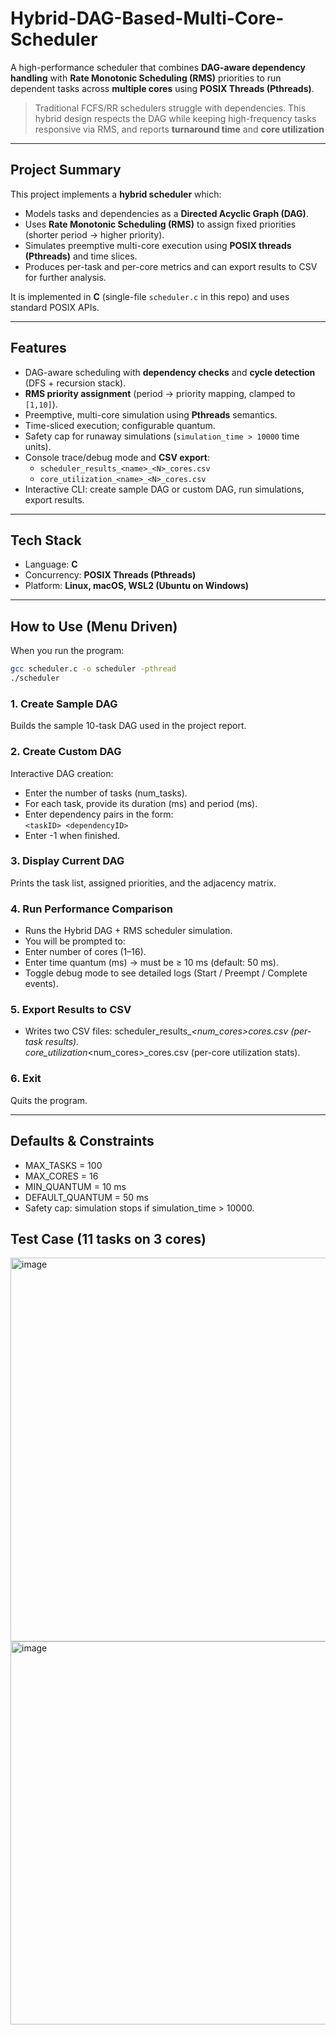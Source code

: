 # Hybrid-DAG-Based-Multi-Core-Scheduler
A high-performance scheduler that combines **DAG-aware dependency handling** with **Rate Monotonic Scheduling (RMS)** priorities to run dependent tasks across **multiple cores** using **POSIX Threads (Pthreads)**.

> Traditional FCFS/RR schedulers struggle with dependencies. This hybrid design respects the DAG while keeping high-frequency tasks responsive via RMS, and reports **turnaround time** and **core utilization** 
---
## Project Summary
This project implements a **hybrid scheduler** which:
- Models tasks and dependencies as a **Directed Acyclic Graph (DAG)**.
- Uses **Rate Monotonic Scheduling (RMS)** to assign fixed priorities (shorter period → higher priority).
- Simulates preemptive multi-core execution using **POSIX threads (Pthreads)** and time slices.
- Produces per-task and per-core metrics and can export results to CSV for further analysis.

It is implemented in **C** (single-file `scheduler.c` in this repo) and uses standard POSIX APIs.

---

## Features
- DAG-aware scheduling with **dependency checks** and **cycle detection** (DFS + recursion stack).
- **RMS priority assignment** (period → priority mapping, clamped to `[1,10]`).
- Preemptive, multi-core simulation using **Pthreads** semantics.
- Time-sliced execution; configurable quantum.
- Safety cap for runaway simulations (`simulation_time > 10000` time units).
- Console trace/debug mode and **CSV export**:
  - `scheduler_results_<name>_<N>_cores.csv`
  - `core_utilization_<name>_<N>_cores.csv`
- Interactive CLI: create sample DAG or custom DAG, run simulations, export results.

---

## Tech Stack
- Language: **C**
- Concurrency: **POSIX Threads (Pthreads)**
- Platform: **Linux, macOS, WSL2 (Ubuntu on Windows)**

---

## How to Use (Menu Driven)

When you run the program:

```bash
gcc scheduler.c -o scheduler -pthread
./scheduler
```

### 1. Create Sample DAG
Builds the sample 10-task DAG used in the project report.

### 2. Create Custom DAG
Interactive DAG creation:
- Enter the number of tasks (num_tasks).
- For each task, provide its duration (ms) and period (ms).
- Enter dependency pairs in the form: <br>
``` <taskID> <dependencyID> ```
- Enter -1 when finished.

### 3. Display Current DAG
Prints the task list, assigned priorities, and the adjacency matrix.

### 4. Run Performance Comparison
- Runs the Hybrid DAG + RMS scheduler simulation.
- You will be prompted to:
- Enter number of cores (1–16).
- Enter time quantum (ms) → must be ≥ 10 ms (default: 50 ms).
- Toggle debug mode to see detailed logs (Start / Preempt / Complete events).

### 5. Export Results to CSV
- Writes two CSV files:
scheduler_results_<name>_<num_cores>_cores.csv (per-task results). <br>
core_utilization_<name>_<num_cores>_cores.csv (per-core utilization stats).

### 6. Exit
Quits the program.

---

## Defaults & Constraints
- MAX_TASKS = 100
- MAX_CORES = 16
- MIN_QUANTUM = 10 ms
- DEFAULT_QUANTUM = 50 ms
- Safety cap: simulation stops if simulation_time > 10000.

## Test Case (11 tasks on 3 cores)
<img width="755" height="614" alt="image" src="https://github.com/user-attachments/assets/470bd008-4430-4e5e-a258-75118f806169" />

<img width="576" height="613" alt="image" src="https://github.com/user-attachments/assets/d6cc6ab8-318c-465e-8c67-28c6df799c6f" />


